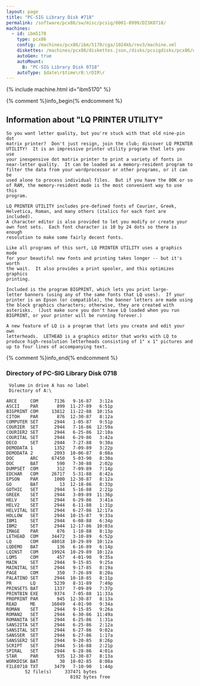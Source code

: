 ```yaml
---
layout: page
title: "PC-SIG Library Disk #718"
permalink: /software/pcx86/sw/misc/pcsig/0001-0999/DISK0718/
machines:
  - id: ibm5170
    type: pcx86
    config: /machines/pcx86/ibm/5170/cga/1024kb/rev3/machine.xml
    diskettes: /machines/pcx86/diskettes.json,/disks/pcsigdisks/pcx86/diskettes.json
    autoGen: true
    autoMount:
      B: "PC-SIG Library Disk 0718"
    autoType: $date\r$time\rB:\rDIR\r
---
```


{% include machine.html id="ibm5170" %}

{% comment %}info_begin{% endcomment %}

## Information about "LQ PRINTER UTILITY"

    So you want letter quality, but you're stuck with that old nine-pin dot
    matrix printer?  Don't just resign, join the club; discover LQ PRINTER
    UTILITY!  It is an impressive printer utility program that lets you use
    your inexpensive dot matrix printer to print a variety of fonts in
    near-letter quality.  It can be loaded as a memory-resident program to
    filter the data from your wordprocessor or other programs, or it can be
    used alone to process individual files.  But if you have the 80K or so
    of RAM, the memory-resident mode is the most convenient way to use this
    program.
    
    LQ PRINTER UTILITY includes pre-defined fonts of Courier, Greek,
    Helvetica, Roman, and many others (italics for each font are included).
    A character editor is also provided to let you modify or create your
    own font sets.  Each font character is 10 by 24 dots so there is enough
    resolution to make some fairly decent fonts.
    
    Like all programs of this sort, LQ PRINTER UTILITY uses a graphics mode
    for your beautiful new fonts and printing takes longer -- but it's worth
    the wait.  It also provides a print spooler, and this optimizes graphics
    printing.
    
    Included is the program BIGPRINT, which lets you print large-
    letter banners (using any of the same fonts that LQ uses).  If your
    printer is an Epson (or compatible), the banner letters are made using
    the block graphics characters; otherwise, they are created with
    asterisks.  (Just make sure you don't have LQ loaded when you run
    BIGPRINT, or your printer will be running forever.)
    
    A new feature of LQ is a program that lets you create and edit your own
    letterheads.  LETHEAD is a graphics editor that works with LQ to
    produce high-resolution letterheads consisting of 1" x 1" pictures and
    up to four lines of accompanying text.
{% comment %}info_end{% endcomment %}


### Directory of PC-SIG Library Disk 0718

     Volume in drive A has no label
     Directory of A:\

    ARCE     COM      7136   9-16-87   3:12a
    ASCII    PAR       899  11-27-89   6:51p
    BIGPRINT COM     13812  11-22-88  10:15a
    CITOH    PAR       876  12-30-87   8:12a
    COMPUTER SET      2944   1-05-87   9:51p
    COURIER  SET      2944   7-16-86  12:59a
    COURIER2 SET      2944   6-25-86  12:10a
    COURITAL SET      2944   6-29-86   3:42a
    DECO     SET      2944   7-27-88   9:30a
    DEMODATA 1        1352   7-09-89   3:22p
    DEMODATA 2        2093  10-06-87   8:08a
    DOC      ARC     67450   5-03-90   8:30a
    DOC      BAT       590   7-30-88   2:02p
    DUMPSET  COM       312   7-09-89   7:14p
    EDCHAR   COM     26717   5-31-88   8:42a
    EPSON    PAR      1000  12-30-87   8:12a
    GO       BAT        13  12-18-86   8:33p
    GOTHIC   SET      2944   5-16-88   2:21p
    GREEK    SET      2944   3-09-89  11:36p
    HELV     SET      2944   6-29-86   3:41a
    HELV2    SET      2944   6-11-88   1:31p
    HELVITAL SET      2944   6-27-86  12:17a
    HOLLOW   SET      2944  10-15-87   9:33a
    IBM1     SET      2944   6-08-88   6:34p
    IBM2     SET      2944  12-17-86  10:03a
    IMAGE    PAR       876   1-10-88   8:13p
    LETHEAD  COM     34472   3-10-89   6:52p
    LQ       COM     48018  10-29-89  10:12a
    LQDEMO   BAT       136   6-16-89   6:14p
    LQINST   COM     19924  10-29-89  10:12a
    LQMS     COM       457   4-01-90   9:35a
    MAIN     SET      2944   9-15-85   9:25a
    MAINITAL SET      2944   9-17-85   8:19a
    PAGE     COM       350   7-26-89   8:20a
    PALATINO SET      2944  10-18-85   8:11p
    PR       LQ       5239   8-31-89   7:49p
    PRINSETS BAT      1337   7-09-89   7:37p
    PRINTBIN EXE      9374   7-05-88  11:33a
    PROPRINT PAR       945  12-30-87   8:13a
    READ     ME      16049   4-01-90   9:34a
    ROMAN    SET      2944   9-15-85   9:26a
    ROMAN2   SET      2944   6-30-86  11:49a
    ROMANITA SET      2944   6-25-86   1:31a
    SANS2ITA SET      2944   6-25-86   2:12a
    SANSITAL SET      2944   6-27-86   9:02a
    SANSSER  SET      2944   6-27-86   1:17a
    SANSSER2 SET      2944   9-20-85   8:26p
    SCRIPT   SET      2944   5-16-88   2:21p
    SPIRAL   SET      2944   6-28-86   4:01a
    STAR     PAR       935  12-30-87   8:13a
    WORKDISK BAT        30  10-02-85   8:08a
    FILE0718 TXT      3479   7-10-90   1:44p
           52 file(s)     337471 bytes
                            8192 bytes free

